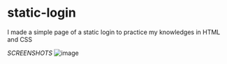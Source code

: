 # static-login
I made a simple page of a static login to practice my knowledges in HTML and CSS

*SCREENSHOTS*
![image](https://github.com/lohhan/static-login/assets/110141875/eee4f972-e397-4a7f-8f61-7a1d7d1e748a)
